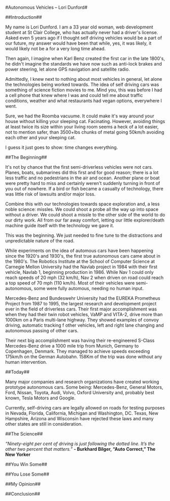 #Autonomous Vehicles – Lori Dunford#

##Introduction##

My name is Lori Dunford. I am a 33 year old woman, web development student at St Clair College, who has actually never had a driver's license. Asked even 5 years ago if I thought self driving vehicles would be a part of our future, my answer would have been that while, yes, it was likely, it would likely not be a for a very long time ahead. 

Then again, I imagine when Karl Benz created the first car in the late 1800's, he didn't imagine the standards we have now such as anti-lock brakes and power steering, let alone GPS navigation and satellite radio. 

Admittedly, I knew next to nothing about most vehicles in general, let alone the technologies being worked towards. The idea of self driving cars was something of science fiction movies to me. Mind you, this was before I had a cell phone that knew where I was and could tell me about traffic conditions, weather and what restaurants had vegan options, everywhere I went. 

Sure, we had the Roomba vacuume. It could make it's way around your house without killing your sleeping cat. Facinating. However, avoiding things at least twice its size within your living room seems a heck of a lot easier, not to mention safer, than 3500+lbs chunks of metal going 50km/h avoiding each other and your sleeping cat.  

I guess it just goes to show: time changes everything.

##The Beginning##

It's not by chance that the first semi-driverless vehicles were not cars. Planes, boats, submarines did this first and for good reason; there is a lot less traffic and no pedestrians in the air and ocean. Another plane or boat were pretty hard to miss and certainly weren't suddenly turning in front of you out of nowhere. If a bird or fish became a casualty of technology, there was little risk of lawsuits and/or major loss.

Combine this with our technologies towards space exploration and, a less noble science: missles. We could shoot a probe all the way up into space without a driver. We could shoot a missle to the other side of the world to do our dirty work. All from our far away comfort, letting our little explorer/death machine guide itself with the technology we gave it.

This was the beginning. We just needed to fine tune to the distractions and unpredictable nature of the road.

While experiments on the idea of automous cars have been happening since the 1920's and 1930's, the first true autonomous cars came about in the 1980's. The Robotics Institute at the School of Computer Science at Carnegie Mellon University had the Navlab project in 1984 with their first vehicle, Navlab 1, beginning production in 1986. While Nav 1 could only reach speeds of 20 mph (32 km/h), Nav 2 when driven on road could reach a top speed of 70 mph (110 km/h). Most of their vehicles were semi-autonomous, some were fully automous, needing no human input. 


Mercedes-Benz and Bundeswehr University had the EUREKA Prometheus Project from 1987 to 1995, the largest research and development project ever in the field of driverless cars. Their first major accomplishment was when they had their twin robot vehicles, VaMP and VITA-2, drive more than 1000km on a Paris multi-lane highway. They showed examples of convoy driving, automatic tracking f other vehicles, left and right lane changing and autonomous passing of other cars.

Their next big accomplishment was having their re-engineered S-Class Mercedes-Benz drive a 1000 mile trip from Munich, Germany to Copenhagen, Denmark. They managed to achieve speeds exceeding 175km/h on the German Autobahn. 158Km of the trip was done without any human intervention.

##Today##

Many major companies and research organizations have created working prototype autonomous cars. Some being: Mercedes-Benz, General Motors, Ford, Nissan, Toyota, Audi, Volvo, Oxford University and, probably best known, Tesla Motors and Google.

Currently, self-driving cars are legally allowed on roads for testing purposes in Nevada, Florida, California, Michigan and Washington, DC. Texas, New Hampshire, Arizona and Wisconsin have rejected these laws and many other states are still in consideration.






##The Science##

*“Ninety-eight per cent of driving is just following the dotted line. It’s the other two percent that matters.”*
**- Burkhard Bilger, “Auto Correct,” The New Yorker**



##You Win Some##



##You Lose Some##



##My Opinion##



##Conclusion##
